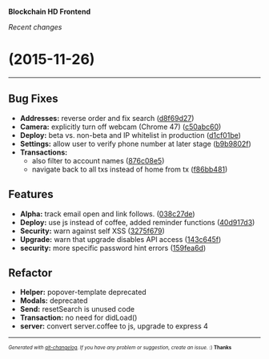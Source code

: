 __Blockchain HD Frontend__

_Recent changes_

#   (2015-11-26)



---

## Bug Fixes

- **Addresses:** reverse order and fix search
  ([d8f69d27](https://github.com/blockchain/My-Wallet-HD-Frontend/commit/d8f69d27837687f875b124196c54e55c02a236db))
- **Camera:** explicitly turn off webcam (Chrome 47)
  ([c50abc60](https://github.com/blockchain/My-Wallet-HD-Frontend/commit/c50abc603062d1e979cbcc9a1c3eeb16048ec0a8))
- **Deploy:** beta vs. non-beta and IP whitelist in production
  ([d1cf01be](https://github.com/blockchain/My-Wallet-HD-Frontend/commit/d1cf01bec6c571255716bd8e0b52f4b4a26f2b2a))
- **Settings:** allow user to verify phone number at later stage
  ([b9b9802f](https://github.com/blockchain/My-Wallet-HD-Frontend/commit/b9b9802f47b367984183cf9ae04a53f48ff54125))
- **Transactions:**
  - also filter to account names
  ([876c08e5](https://github.com/blockchain/My-Wallet-HD-Frontend/commit/876c08e578de6ad9fc10e699ddb6b9e5dfdef3e2))
  - navigate back to all txs instead of home from tx
  ([f86bb481](https://github.com/blockchain/My-Wallet-HD-Frontend/commit/f86bb481ff9c771a077a5d22716e01518a292b55))


## Features

- **Alpha:** track email open and link follows.
  ([038c27de](https://github.com/blockchain/My-Wallet-HD-Frontend/commit/038c27de682fd5dbdee147bb8240d8816b685d97))
- **Deploy:** use js instead of coffee, added reminder functions
  ([40d917d3](https://github.com/blockchain/My-Wallet-HD-Frontend/commit/40d917d335cb2620340580264d10827a802d32d2))
- **Security:** warn against self XSS
  ([3275f679](https://github.com/blockchain/My-Wallet-HD-Frontend/commit/3275f6795076ec1cbae3dc5082106340bf9e6955))
- **Upgrade:** warn that upgrade disables API access
  ([143c645f](https://github.com/blockchain/My-Wallet-HD-Frontend/commit/143c645f179959c8c0542ac919d2e81d28682391))
- **security:** more specific password hint errors
  ([159fea6d](https://github.com/blockchain/My-Wallet-HD-Frontend/commit/159fea6d89383c48e68a37b7998482355d886397))


## Refactor

- **Helper:** popover-template deprecated
- **Modals:**  deprecated
- **Send:** resetSearch is unused code
- **Transaction:** no need for didLoad()
- **server:** convert server.coffee to js, upgrade to express 4



---
<sub><sup>*Generated with [git-changelog](https://github.com/rafinskipg/git-changelog). If you have any problem or suggestion, create an issue.* :) **Thanks** </sub></sup>